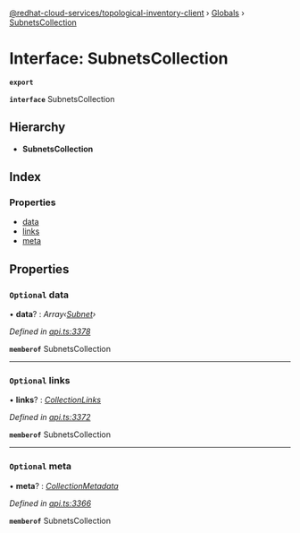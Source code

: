[@redhat-cloud-services/topological-inventory-client](../README.md) › [Globals](../globals.md) › [SubnetsCollection](subnetscollection.md)

# Interface: SubnetsCollection

**`export`** 

**`interface`** SubnetsCollection

## Hierarchy

* **SubnetsCollection**

## Index

### Properties

* [data](subnetscollection.md#optional-data)
* [links](subnetscollection.md#optional-links)
* [meta](subnetscollection.md#optional-meta)

## Properties

### `Optional` data

• **data**? : *Array‹[Subnet](subnet.md)›*

*Defined in [api.ts:3378](https://github.com/RedHatInsights/javascript-clients.gi/blob/master/packages/topological-inventory/api.ts#L3378)*

**`memberof`** SubnetsCollection

___

### `Optional` links

• **links**? : *[CollectionLinks](collectionlinks.md)*

*Defined in [api.ts:3372](https://github.com/RedHatInsights/javascript-clients.gi/blob/master/packages/topological-inventory/api.ts#L3372)*

**`memberof`** SubnetsCollection

___

### `Optional` meta

• **meta**? : *[CollectionMetadata](collectionmetadata.md)*

*Defined in [api.ts:3366](https://github.com/RedHatInsights/javascript-clients.gi/blob/master/packages/topological-inventory/api.ts#L3366)*

**`memberof`** SubnetsCollection
